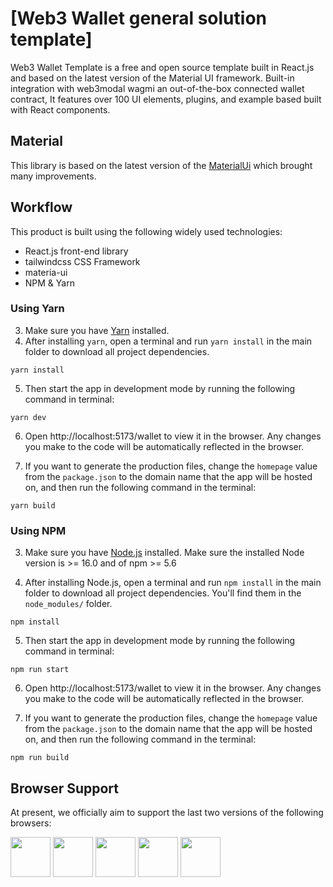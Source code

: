 # [Web3 Wallet general solution template]

Web3 Wallet Template is a free and open source template built in React.js and based on the latest version of the Material UI framework. Built-in integration with web3modal wagmi an out-of-the-box connected wallet contract, It features over 100 UI elements, plugins, and example based built with React components.

## Material

This library is based on the latest version of the [MaterialUi](https://mui.com/core/) which brought many improvements.

## Workflow

This product is built using the following widely used technologies:

- React.js front-end library
- tailwindcss CSS Framework
- materia-ui
- NPM & Yarn

### Using Yarn

3. Make sure you have [Yarn](https://yarnpkg.com/) installed.
4. After installing `yarn`, open a terminal and run `yarn install` in the main folder to download all project dependencies.

```
yarn install
```

5. Then start the app in development mode by running the following command in terminal:

```
yarn dev
```

6. Open http://localhost:5173/wallet to view it in the browser. Any changes you make to the code will be automatically reflected in the browser.

7. If you want to generate the production files, change the `homepage` value from the `package.json` to the domain name that the app will be hosted on, and then run the following command in the terminal:

```
yarn build
```

### Using NPM

3. Make sure you have [Node.js](https://nodejs.org/en/) installed. Make sure the installed Node version is >= 16.0 and of npm >= 5.6

4. After installing Node.js, open a terminal and run `npm install` in the main folder to download all project dependencies. You'll find them in the `node_modules/` folder.

```
npm install
```

5. Then start the app in development mode by running the following command in terminal:

```
npm run start
```

6. Open http://localhost:5173/wallet to view it in the browser. Any changes you make to the code will be automatically reflected in the browser.

7. If you want to generate the production files, change the `homepage` value from the `package.json` to the domain name that the app will be hosted on, and then run the following command in the terminal:

```
npm run build
```

## Browser Support

At present, we officially aim to support the last two versions of the following browsers:

<img src="https://s3.amazonaws.com/creativetim_bucket/github/browser/chrome.png" width="64" height="64"> <img src="https://s3.amazonaws.com/creativetim_bucket/github/browser/firefox.png" width="64" height="64"> <img src="https://s3.amazonaws.com/creativetim_bucket/github/browser/edge.png" width="64" height="64"> <img src="https://s3.amazonaws.com/creativetim_bucket/github/browser/safari.png" width="64" height="64"> <img src="https://s3.amazonaws.com/creativetim_bucket/github/browser/opera.png" width="64" height="64">